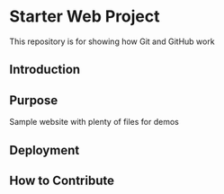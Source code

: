 # Starter Web Project

This repository is for showing how Git and GitHub work

## Introduction


## Purpose

Sample website with plenty of files for demos


## Deployment


## How to Contribute